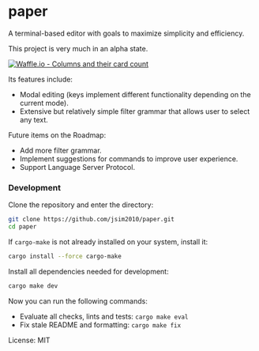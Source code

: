 # paper

A terminal-based editor with goals to maximize simplicity and efficiency.

This project is very much in an alpha state.

[![Waffle.io - Columns and their card
count](https://badge.waffle.io/jsim2010/paper.svg?columns=all)](https://waffle.io/jsim2010/paper)

Its features include:
- Modal editing (keys implement different functionality depending on the current mode).
- Extensive but relatively simple filter grammar that allows user to select any text.

Future items on the Roadmap:
- Add more filter grammar.
- Implement suggestions for commands to improve user experience.
- Support Language Server Protocol.

### Development

Clone the repository and enter the directory:

```sh
git clone https://github.com/jsim2010/paper.git
cd paper
```

If `cargo-make` is not already installed on your system, install it:

```sh
cargo install --force cargo-make
```

Install all dependencies needed for development:

```sh
cargo make dev
```

Now you can run the following commands:
- Evaluate all checks, lints and tests: `cargo make eval`
- Fix stale README and formatting: `cargo make fix`

License: MIT

